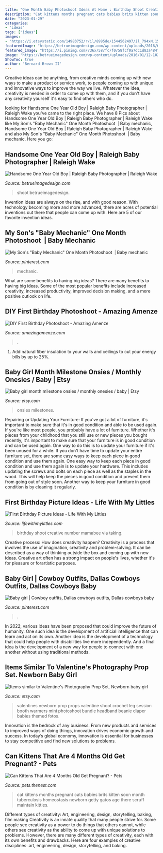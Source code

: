 ```yaml
---
title: "One Month Baby Photoshoot Ideas At Home : Birthday Shoot Creative Number Mamabee Via Taking"
description: "Cat kittens months pregnant cats babies brits kitten soon month tuberculosis homeostasis newborn getty gatos age there scruff maintain kitties"
date: "2023-01-29"
categories:
- "ideas"
tags: ["ideas"]
images:
- "https://i.etsystatic.com/14983752/r/il/8995de/1544562497/il_794xN.1544562497_brw0.jpg"
featuredImage: "https://betrueimagedesign.com/wp-content/uploads/2016/01/12-10286-post/raleigh-baby-photographer(pp_w768_h1088).jpg"
featured_image: "https://i.pinimg.com/736x/58/fc/f0/58fcf0a7dc1d83a484f66b92fdb13f3b--baby-mechanic-one-month.jpg"
image: "https://betrueimagedesign.com/wp-content/uploads/2016/01/12-10286-post/raleigh-baby-photographer(pp_w768_h1088).jpg"
ShowToc: true
author: "Bernard Brown II"
---
```



Creative ideas can be anything, from creative minds coming up with new ways to make a product or service work, to people coming up with unique and innovative ways to improve the way we live. Whatever the idea, creativity is needed in order to come up with them, and if you don't have any creativity yourself it's easy to find others who do.

	

		
looking for Handsome One Year Old Boy | Raleigh Baby Photographer | Raleigh Wake you've came to the right place. We have 8 Pics about Handsome One Year Old Boy | Raleigh Baby Photographer | Raleigh Wake like My Son&#039;s &quot;Baby Mechanic&quot; One Month Photoshoot ️ | Baby mechanic, Handsome One Year Old Boy | Raleigh Baby Photographer | Raleigh Wake and also My Son&#039;s &quot;Baby Mechanic&quot; One Month Photoshoot ️ | Baby mechanic. Here you go:
		
    
## Handsome One Year Old Boy | Raleigh Baby Photographer | Raleigh Wake

<img loading=lazy src="https://betrueimagedesign.com/wp-content/uploads/2016/01/12-10286-post/raleigh-baby-photographer(pp_w768_h1088).jpg" onerror="this.onerror=null;this.src='https://tse2.mm.bing.net/th?id=OIP.Owf8r7RwJr7t37GHrpy6iAHaKf&amp;pid=15.1';" alt="Handsome One Year Old Boy | Raleigh Baby Photographer | Raleigh Wake">

_Source: betrueimagedesign.com_

>shoot betrueimagedesign. 

	

Invention ideas are always on the rise, and with good reason. With technology becoming more and more advanced, there are acres of potential inventions out there that people can come up with. Here are 5 of our favorite invention ideas.

    
## My Son&#039;s &quot;Baby Mechanic&quot; One Month Photoshoot ️ | Baby Mechanic

<img loading=lazy src="https://i.pinimg.com/736x/58/fc/f0/58fcf0a7dc1d83a484f66b92fdb13f3b--baby-mechanic-one-month.jpg" onerror="this.onerror=null;this.src='https://tse1.mm.bing.net/th?id=OIP.pFcwmtVS_88D2D81tnITyAHaE7&amp;pid=15.1';" alt="My Son&#039;s &quot;Baby Mechanic&quot; One Month Photoshoot ️ | Baby mechanic">

_Source: pinterest.com_

>mechanic. 

	

What are some benefits to having big ideas?
There are many benefits to having big ideas. Some of the most popular benefits include increased creativity, increased productivity, improved decision making, and a more positive outlook on life.

    
## DIY First Birthday Photoshoot - Amazing Amenze

<img loading=lazy src="https://amazingamenze.com/wp-content/uploads/2020/04/first-birthday-photoshoot-300x400.jpg" onerror="this.onerror=null;this.src='https://tse4.mm.bing.net/th?id=OIP.dVmAyO6qQ_1eiQRG7qM8wwAAAA&amp;pid=15.1';" alt="DIY First Birthday Photoshoot - Amazing Amenze">

_Source: amazingamenze.com_

>. 

	

1. Add natural fiber insulation to your walls and ceilings to cut your energy bills by up to 25%.

    
## Baby Girl Month Milestone Onsies / Monthly Onesies / Baby | Etsy

<img loading=lazy src="https://i.etsystatic.com/14983752/r/il/8995de/1544562497/il_794xN.1544562497_brw0.jpg" onerror="this.onerror=null;this.src='https://tse2.mm.bing.net/th?id=OIP.y4ABuVNB-aqxy8MpvL72EAHaKv&amp;pid=15.1';" alt="Baby girl month milestone onsies / monthly onesies / baby | Etsy">

_Source: etsy.com_

>onsies milestones. 

	

Repairing or Updating Your Furniture: If you've got a lot of furniture, it's important to make sure that it's in good condition and able to be used again.
If you're like most people, you probably have a lot of furniture. Whether it's pieces from your childhood that you still use or new pieces you bought recently, it's important to make sure that your furniture is in good condition and can be used again. One way to do this is to update your furniture if it's been unused for a while. If you don't have time to update your entire furniture set, there are some easy ways to keep each piece in good condition and use them again. 
One easy way to keep each piece in good condition and use them again is to update your hardware. This includes updating the screws and bolts on each piece as well as the staples in the wood. This will help keep the pieces in good condition and prevent them from going out of style soon. Another way to keep your furniture in good condition is by cleaning it regularly.

    
## First Birthday Picture Ideas - Life With My Littles

<img loading=lazy src="https://i0.wp.com/farm1.staticflickr.com/709/20127250743_b279ae0bb5_b.jpg?resize=640%2C960&amp;ssl=1" onerror="this.onerror=null;this.src='https://tse4.mm.bing.net/th?id=OIP.AUc_NXrKsgTIUYlmOLJN-AHaLH&amp;pid=15.1';" alt="First Birthday Picture Ideas - Life With My Littles">

_Source: lifewithmylittles.com_

>birthday shoot creative number mamabee via taking. 

	

Creative process: How does creativity happen?
Creativity is a process that involves the use of imagination, creativity and problem-solving. It can be described as a way of thinking outside the box and coming up with new ideas. Creative art often has a strong impact on people's lives, whether it's for pleasure or forartistic purposes.

    
## Baby Girl | Cowboy Outfits, Dallas Cowboys Outfits, Dallas Cowboys Baby

<img loading=lazy src="https://i.pinimg.com/736x/b6/b7/db/b6b7dbd1d46a6daffe325426383ecbe9.jpg" onerror="this.onerror=null;this.src='https://tse2.mm.bing.net/th?id=OIP.2wL1SUhX33hcHG0UGxd4xwHaMe&amp;pid=15.1';" alt="Baby girl | Cowboy outfits, Dallas cowboys outfits, Dallas cowboys baby">

_Source: pinterest.com_

>. 

	

In 2022, various ideas have been proposed that could improve the future of humanity. One such idea is the development of artificial intelligence that can learn and act on its own. Another idea is the development of a technology that could help people with disabilities live more independently. And a final idea is the development of a new way for people to connect with one another without using traditional methods.

    
## Items Similar To Valentine&#039;s Photography Prop Set. Newborn Baby Girl

<img loading=lazy src="https://img.etsystatic.com/il/6821e6/421125975/il_570xN.421125975_pm18.jpg?version=0" onerror="this.onerror=null;this.src='https://tse1.mm.bing.net/th?id=OIP.suiSNzyTlw6a4iQdwWUmGAHaLH&amp;pid=15.1';" alt="Items similar to Valentine&#039;s Photography Prop Set. Newborn baby girl">

_Source: etsy.com_

>valentines newborn prop props valentine shoot crochet leg session booth warmers mini photoshoot bundle headband beanie diaper babies themed fotos. 

	

Innovation is the bedrock of any business. From new products and services to improved ways of doing things, innovation drives economic growth and success. In today’s global economy, innovation is essential for businesses to stay competitive and find new solutions to problems.

    
## Can Kittens That Are 4 Months Old Get Pregnant? - Pets

<img loading=lazy src="https://img-aws.ehowcdn.com/600x600p/photos.demandstudios.com/getty/article/151/164/83454859_XS.jpg" onerror="this.onerror=null;this.src='https://tse3.mm.bing.net/th?id=OIP.OMYYSNqiWQXJxVvlzyNjzAAAAA&amp;pid=15.1';" alt="Can Kittens That Are 4 Months Old Get Pregnant? - Pets">

_Source: pets.thenest.com_

>cat kittens months pregnant cats babies brits kitten soon month tuberculosis homeostasis newborn getty gatos age there scruff maintain kitties. 

	

Different types of creativity: Art, engineering, design, storytelling, baking, film making
Creativity is an innate quality that many people strive for. Some people see creativity as a power to do things that others cannot, while others see creativity as the ability to come up with unique solutions to problems. However, there are many different types of creativity, each with its own benefits and drawbacks. Here are four examples of creative disciplines: art, engineering, design, storytelling, and baking.

